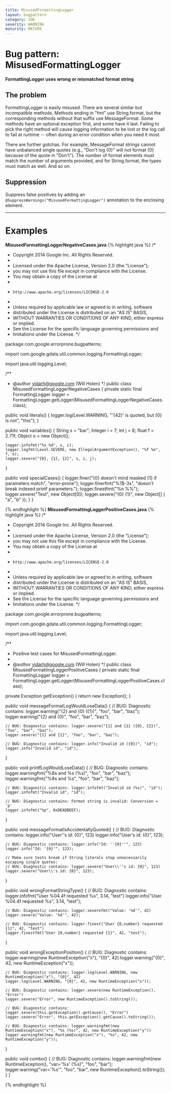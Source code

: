 ```yaml
---
title: MisusedFormattingLogger
layout: bugpattern
category: JDK
severity: WARNING
maturity: MATURE
---
```


# Bug pattern: MisusedFormattingLogger
__FormattingLogger uses wrong or mismatched format string__

## The problem
FormattingLogger is easily misused. There are several similar but incompatible methods.  Methods ending in "fmt" use String.format, but the corresponding methods without that suffix use MessageFormat. Some methods have an optional exception first, and some have it last. Failing to pick the right method will cause logging information to be lost or the log call to fail at runtime -- often during an error condition when you need it most.

There are further gotchas.  For example, MessageFormat strings cannot have unbalanced single quotes (e.g., "Don't log {0}" will not format {0} because of the quote in "Don't"). The number of format elements must match the number of arguments provided, and for String.format, the types must match as well.  And so on.

## Suppression
Suppress false positives by adding an `@SuppressWarnings("MisusedFormattingLogger")` annotation to the enclosing element.

----------

# Examples
__MisusedFormattingLoggerNegativeCases.java__
{% highlight java %}
/*
 * Copyright 2014 Google Inc. All Rights Reserved.
 *
 * Licensed under the Apache License, Version 2.0 (the "License");
 * you may not use this file except in compliance with the License.
 * You may obtain a copy of the License at
 *
 *     http://www.apache.org/licenses/LICENSE-2.0
 *
 * Unless required by applicable law or agreed to in writing, software
 * distributed under the License is distributed on an "AS IS" BASIS,
 * WITHOUT WARRANTIES OR CONDITIONS OF ANY KIND, either express or implied.
 * See the License for the specific language governing permissions and
 * limitations under the License.
 */

package com.google.errorprone.bugpatterns;

import com.google.gdata.util.common.logging.FormattingLogger;

import java.util.logging.Level;

/**
 * @author vidarh@google.com (Will Holen)
 */
public class MisusedFormattingLoggerNegativeCases {
  private static final FormattingLogger logger =
      FormattingLogger.getLogger(MisusedFormattingLoggerNegativeCases.class);

  public void literals() {
    logger.log(Level.WARNING, "'{42}' is quoted, but {0} is not", "this");
  }

  public void variables() {
    String s = "bar";
    Integer i = 7;
    int j = 8;
    float f = 2.71f;
    Object o = new Object();

    logger.infofmt("%s %d", s, i);
    logger.logfmt(Level.SEVERE, new IllegalArgumentException(), "%f %o", f, o);
    logger.severe("{0}, {1}, {2}", s, i, j);
  }

  public void specialCases() {
    logger.finer("{0} doesn't mind masked {1} if parameters match", "error-prone");
    logger.finerfmt("%1$-3s", "doesn't break indexed printf parameters.");
    logger.finestfmt("%n %%");
    logger.severe("Test", new Object[0]);
    logger.severe("{0} {1}", new Object[] { "a", "b" });
  }
}

{% endhighlight %}
__MisusedFormattingLoggerPositiveCases.java__
{% highlight java %}
/*
 * Copyright 2014 Google Inc. All Rights Reserved.
 *
 * Licensed under the Apache License, Version 2.0 (the "License");
 * you may not use this file except in compliance with the License.
 * You may obtain a copy of the License at
 *
 *     http://www.apache.org/licenses/LICENSE-2.0
 *
 * Unless required by applicable law or agreed to in writing, software
 * distributed under the License is distributed on an "AS IS" BASIS,
 * WITHOUT WARRANTIES OR CONDITIONS OF ANY KIND, either express or implied.
 * See the License for the specific language governing permissions and
 * limitations under the License.
 */

package com.google.errorprone.bugpatterns;

import com.google.gdata.util.common.logging.FormattingLogger;

import java.util.logging.Level;

/**
 * Positive test cases for MisusedFormattingLogger.
 *
 * @author vidarh@google.com (Will Holen)
 */
public class MisusedFormattingLoggerPositiveCases {
  private static final FormattingLogger logger =
      FormattingLogger.getLogger(MisusedFormattingLoggerPositiveCases.class);

  private Exception getException() {
    return new Exception();
  }

  public void messageFormatLogWouldLoseData() {
    // BUG: Diagnostic contains: logger.warning("{2} and {0} ({1})", "foo", "bar", "baz");
    logger.warning("{2} and {0}", "foo", "bar", "baz");

    // BUG: Diagnostic contains: logger.severe("{1} and {1} ({0}, {2})", "foo", "bar", "baz");
    logger.severe("{1} and {1}", "foo", "bar", "baz");

    // BUG: Diagnostic contains: logger.info("Invalid id ({0})", "id");
    logger.info("Invalid id", "id");
  }

  public void printfLogWouldLoseData() {
    // BUG: Diagnostic contains: logger.warningfmt("%8s and %s (%s)", "foo", "bar", "baz");
    logger.warningfmt("%8s and %s", "foo", "bar", "baz");

    // BUG: Diagnostic contains: logger.infofmt("Invalid id (%s)", "id");
    logger.infofmt("Invalid id", "id");

    // BUG: Diagnostic contains: Format string is invalid: Conversion = 'p'
    logger.infofmt("%p", 0xDEADBEEF);
  }

  public void messageFormatIsAccidentallyQuoted() {
    // BUG: Diagnostic contains: logger.info("User''s id: {0}", 123)
    logger.info("User's id: {0}", 123);

    // BUG: Diagnostic contains: logger.info("Id: ''{0}''", 123)
    logger.info("Id: '{0}'", 123);

    // Make sure tests break if String literals stop unnecessarily escaping single quotes:
    // BUG: Diagnostic contains: logger.severe("User\\''s id: {0}", 123)
    logger.severe("User\\'s id: {0}", 123);
  }

  public void wrongFormatStringType() {
    // BUG: Diagnostic contains: logger.infofmt("User %04.4f requested %s", 3.14, "test")
    logger.info("User %04.4f requested %s", 3.14, "test");

    // BUG: Diagnostic contains: logger.severefmt("Value: '%d'", 42)
    logger.severe("Value: '%d'", 42);

    // BUG: Diagnostic contains: logger.finest("User {0,number} requested {1}", 42, "test")
    logger.finestfmt("User {0,number} requested {1}", 42, "test");
  }

  public void wrongExceptionPosition() {
    // BUG: Diagnostic contains: logger.warning(new RuntimeException("x"), "{0}", 42)
    logger.warning("{0}", 42, new RuntimeException("x"));

    // BUG: Diagnostic contains: logger.log(Level.WARNING, new RuntimeException("x"), "{0}", 42)
    logger.log(Level.WARNING, "{0}", 42, new RuntimeException("x"));

    // BUG: Diagnostic contains: logger.severe(new RuntimeException(), "Error")
    logger.severe("Error", new RuntimeException().toString());

    // BUG: Diagnostic contains: logger.severe(this.getException().getCause(), "Error")
    logger.severe("Error", this.getException().getCause().toString());

    // BUG: Diagnostic contains: logger.warningfmt(new RuntimeException("x"), "%s (%s)", 42, new RuntimeException("y"))
    logger.warningfmt(new RuntimeException("x"), "%s", 42, new RuntimeException("y"));
  }

  public void combo() {
    // BUG: Diagnostic contains: logger.warningfmt(new RuntimeException(), "var='%s' (%s)", "foo", "bar");
    logger.warning("var='%s'", "foo", "bar", new RuntimeException().toString());
  }
}

{% endhighlight %}
